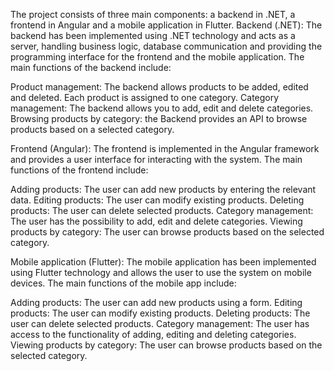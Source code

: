 The project consists of three main components: a backend in .NET, a frontend in Angular and a mobile application in Flutter. Backend (.NET): The backend has been implemented using .NET technology and acts as a server, handling business logic, database communication and providing the programming interface for the frontend and the mobile application. The main functions of the backend include:

Product management: The backend allows products to be added, edited and deleted. Each product is assigned to one category. Category management: The backend allows you to add, edit and delete categories. Browsing products by category: the Backend provides an API to browse products based on a selected category.

Frontend (Angular): The frontend is implemented in the Angular framework and provides a user interface for interacting with the system. The main functions of the frontend include:

Adding products: The user can add new products by entering the relevant data.
Editing products: The user can modify existing products.
Deleting products: The user can delete selected products.
Category management: The user has the possibility to add, edit and delete categories.
Viewing products by category: The user can browse products based on the selected category.

Mobile application (Flutter):
The mobile application has been implemented using Flutter technology and allows the user to use the system on mobile devices. The main functions of the mobile app include:

Adding products: The user can add new products using a form.
Editing products: The user can modify existing products.
Deleting products: The user can delete selected products.
Category management: The user has access to the functionality of adding, editing and deleting categories.
Viewing products by category: The user can browse products based on the selected category.

